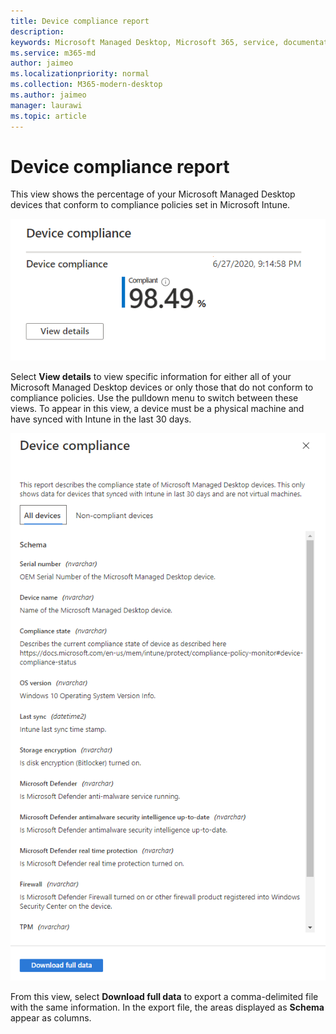 ```yaml
---
title: Device compliance report
description:  
keywords: Microsoft Managed Desktop, Microsoft 365, service, documentation
ms.service: m365-md
author: jaimeo
ms.localizationpriority: normal
ms.collection: M365-modern-desktop
ms.author: jaimeo
manager: laurawi
ms.topic: article
---
```


# Device compliance report

This view shows the percentage of your Microsoft Managed Desktop devices that conform to compliance policies set in Microsoft Intune.

![Report showing percentage of devices conforming to policies](../../media/mmd-device-compliance-percent.png)


Select **View details** to view specific information for either all of your Microsoft Managed Desktop devices or only those that do not conform to compliance policies. Use the pulldown menu to switch between these views. To appear in this view, a device must be a physical machine and have synced with Intune in the last 30 days.

![Details pane with tabs for all devices or non-compliant devices. Shows detailed schema including serial number, device name, compliance state, and other information. Download full data button at bottom.](../../media/mmd-device-compliance-detail.png)

From this view, select **Download full data** to export a comma-delimited file with the same information. In the export file, the areas displayed as **Schema** appear as columns.